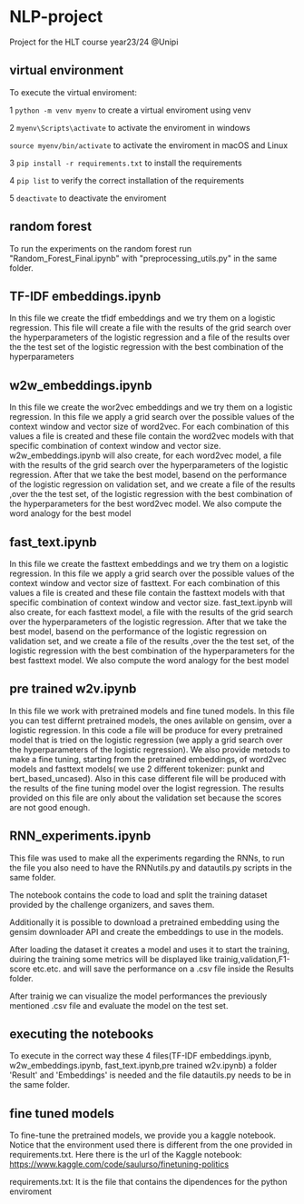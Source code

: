 # NLP-project
Project for the HLT course year23/24 @Unipi 

## virtual environment
To execute the virtual enviroment:

1 `python -m venv myenv` to  create a virtual enviroment using venv


2 `myenv\Scripts\activate` to activate the enviroment in windows


  `source myenv/bin/activate` to activate the enviroment in macOS and Linux

  
3 `pip install -r requirements.txt` to install the requirements


4 `pip list` to verify the correct installation of the requirements


5 `deactivate` to deactivate the enviroment

## random forest

To run the experiments on the random forest run "Random_Forest_Final.ipynb" with "preprocessing_utils.py" in the same folder.
## TF-IDF embeddings.ipynb
In this file we create the tfidf embeddings and we try them on a logistic regression. This file will create a file with the results of the grid search over the hyperparameters of the logistic regression and a file of the results over the the test set of the logistic regression with the best combination of the hyperparameters
## w2w_embeddings.ipynb
In this file we create the wor2vec embeddings and we try them on a logistic regression. In this file we apply a grid search over the possible values of the context window and vector size of word2vec. For each combination of this values a file is created and these file contain the word2vec models with that specific combination of context window and vector size. w2w_embeddings.ipynb will also create, for each word2vec model, a file with the results of the grid search over the hyperparameters of the logistic regression. After that we take the best model, basend on the performance of the logistic regression on validation set, and we create a file of the results ,over the the test set, of the logistic regression with the best combination of the hyperparameters for the best word2vec model. We also compute the word analogy for the best model


## fast_text.ipynb
In this file we create the fasttext embeddings and we try them on a logistic regression. In this file we apply a grid search over the possible values of the context window and vector size of fasttext. For each combination of this values a file is created and these file contain the fasttext models with that specific combination of context window and vector size. fast_text.ipynb will also create, for each fasttext model, a file with the results of the grid search over the hyperparameters of the logistic regression. After that we take the best model, basend on the performance of the logistic regression on validation set, and we create a file of the results ,over the the test set, of the logistic regression with the best combination of the hyperparameters for the best fasttext model. We also compute the word analogy for the best model

## pre trained w2v.ipynb
In this file we work with pretrained models and fine tuned models. In this file you can test differnt pretrained models, the ones avilable on gensim, over a logistic regression. In this code a file will be produce for every pretrained model that is tried on the logistic regression (we apply a grid search over the hyperparameters of the logistic regression). We also provide metods to make a fine tuning, starting from the pretrained embeddings, of word2vec models and fasttext models( we use 2 different tokenizer: punkt and bert_based_uncased). Also in this case different file will be produced with the results of the fine tuning model over the logist regression. The results provided on this file are only about the validation set because the scores are not good enough.

## RNN_experiments.ipynb

This file was used to make all the experiments regarding the RNNs, to run the file you also need to have the RNNutils.py and datautils.py scripts in the same folder.

The notebook contains the code to load and split the training dataset provided by the challenge organizers, and saves them.

Additionally it is possible to download a pretrained embedding using the gensim downloader API and create the embeddings to use in the models.

After loading the dataset it creates a model and uses it to start the training, duiring the training some metrics will be displayed like trainig,validation,F1-score etc.etc. and will save the performance on a .csv file inside the Results folder.

After trainig we can visualize the model performances the previously mentioned .csv file and evaluate the model on the test set.

## executing the notebooks
To execute in the correct way these 4 files(TF-IDF embeddings.ipynb, w2w_embeddings.ipynb, fast_text.ipynb,pre trained w2v.ipynb) a folder 'Result' and 'Embeddings' is needed and the file datautils.py needs to be in the same folder.

## fine tuned models
To fine-tune  the pretrained models, we provide you a kaggle notebook. Notice that the environment used there is different from the one provided in requirements.txt.
Here there is the url of the Kaggle notebook: https://www.kaggle.com/code/saulurso/finetuning-politics

requirements.txt: It is the file that contains the dipendences for the python enviroment
